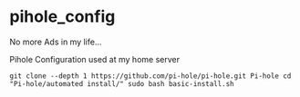 # pihole_config
No more Ads in my life...

Pihole Configuration used at my home server

`git clone --depth 1 https://github.com/pi-hole/pi-hole.git Pi-hole
cd "Pi-hole/automated install/"
sudo bash basic-install.sh`


